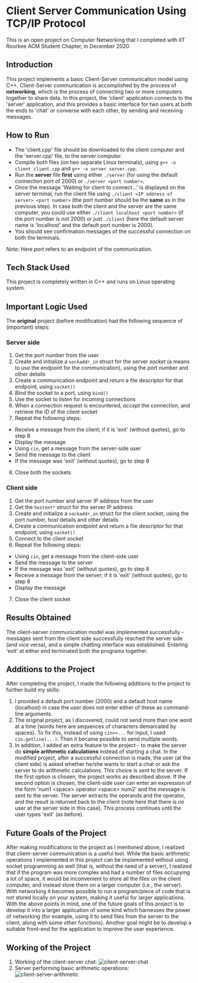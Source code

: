 # Client Server Communication Using TCP/IP Protocol
This is an open project on Computer Networking that I completed with IIT Roorkee ACM Student Chapter, in December 2020.

## Introduction
This project implements a basic Client-Server communication model using C++. Client-Server communication is accomplished by the process of **networking**, which is the process of connecting two or more computers together to share data. In this project, the 'client' application connects to the 'server' application, and this provides a basic interface for two users at both the ends to 'chat' or converse with each other, by sending and receiving messages.

## How to Run
* The 'client.cpp' file should be downloaded to the client computer and the 'server.cpp' file, to the server computer.
* Compile both files (on two separate Linux terminals), using `g++ -o client client.cpp` and `g++ -o server server.cpp`.
* Run the **server** file **first** using either `./server` (for using the default connection port of 2000) or `./server <port number>`.
* Once the message 'Waiting for client to connect...' is displayed on the server terminal, run the client file using `./client <IP address of server> <port number>` (the port number should be the **same** as in the previous step). In case both the client and the server are the same computer, you could use either `./client localhost <port number>` (if the port number is not 2000) or just `./client` (here the default server name is 'localhost' and the default port number is 2000).
* You should see confirmation messages of the successful connection on both the terminals.

*Note:* Here *port* refers to an endpoint of the communication.

## Tech Stack Used
This project is completely written in C++ and runs on Linux operating system.

## Important Logic Used
The **original** project (before modification) had the following sequence of (important) steps:
### Server side
1. Get the port number from the user
2. Create and initialize a `sockaddr_in` struct for the server *socket* (a means to use the endpoint for the communication), using the port number and other details
3. Create a communication endpoint and return a file descriptor for that endpoint, using `socket()`
4. *Bind* the socket to a port, using `bind()`
5. Use the socket to *listen* for incoming connections
6. When a connection request is encountered, *accept* the connection, and retrieve the ID of the client socket
7. Repeat the following steps:
 * Receive a message from the client; if it is 'exit' (without quotes), go to step 8
 * Display the message
 * Using `cin`, get a message from the server-side user
 * Send the message to the client
 * If the message was 'exit' (without quotes), go to step 8
8. Close both the sockets

### Client side
1. Get the port number and server IP address from the user
2. Get the `hostent*` struct for the server IP address
3. Create and initialize a `sockaddr_in` struct for the client socket, using the port number, host details and other details
4. Create a communication endpoint and return a file descriptor for that endpoint, using `socket()`
5. Connect to the client socket
6. Repeat the following steps:
 * Using `cin`, get a message from the client-side user
 * Send the message to the server
 * If the message was 'exit' (without quotes), go to step 8
 * Receive a message from the server; if it is 'exit' (without quotes), go to step 8
 * Display the message
7. Close the client socket

## Results Obtained
The client-server communication model was implemented successfully - messages sent from the client side successfully reached the server side (and vice versa), and a simple chatting interface was established. Entering 'exit' at either end terminated both the programs together.

## Additions to the Project
After completing the project, I made the following additions to the project to further build my skills:
1. I provided a default port number (2000) and a default host name (localhost) in case the user does not enter either of these as command-line arguments.
2. The original project, as I discovered, could not send more than one word at a time (words here are sequences of characters demarcated by spaces). To fix this, instead of using `cin>>...` for input, I used `cin.getline(...)`. Then it became possible to send multiple words.
3. In addition, I added an extra feature to the project - to make the server do **simple arithmetic calculations** instead of starting a chat. In the modified project, after a successful connection is made, the user (at the client side) is asked whether he/she wants to start a chat or ask the server to do arithmetic calculations. This choice is sent to the server. If the first option is chosen, the project works as described above. If the second option is chosen, the client-side user can enter an expression of the form 'num1 \<space\> operator \<space\> num2' and the message is sent to the server. The server extracts the operands and the operator, and the result is returned back to the client (note here that there is *no* user at the server side in this case). This process continues until the user types 'exit' (as before).

## Future Goals of the Project
After making modifications to the project as I mentioned above, I realized that client-server communication is a useful tool. While the basic arithmetic operations I implemented in this project can be implemented without using socket programming as well (that is, without the need of a server), I realized that if the program was more complex and had a number of files occupying a lot of space, it would be inconvenient to store all the files on the client computer, and instead store them on a larger computer (i.e., the server). With networking it becomes possible to run a program/piece of code that is not stored locally on your system, making it useful for larger applications. With the above points in mind, one of the future goals of this project is to develop it into a larger application of some kind which harnesses the power of networking (for example, using it to send files from the server to the client, along with some other functions). Another goal might be to develop a suitable front-end for the application to improve the user experience.

## Working of the Project
1. Working of the client-server chat:
![client-server-chat](https://user-images.githubusercontent.com/69714469/109390380-4a33c100-7937-11eb-983a-27526da5f4ad.png)
2. Server performing basic arithmetic operations:
![client-server-arithmetic](https://user-images.githubusercontent.com/69714469/109390480-e65dc800-7937-11eb-8d6d-4b003c78ba6f.png)
